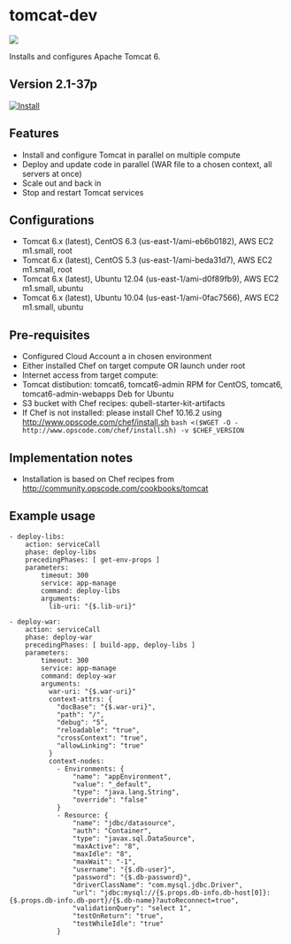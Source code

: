 tomcat-dev
==========

![](http://tomcat.apache.org/images/tomcat-power.gif)

Installs and configures Apache Tomcat 6.

Version 2.1-37p
-------------

[![Install](https://raw.github.com/qubell-bazaar/component-skeleton/master/img/install.png)](https://express.qubell.com/applications/upload?metadataUrl=https://raw.github.com/qubell-bazaar/component-tomcat-dev/2.1-37p/meta.yml)

Features
--------

 - Install and configure Tomcat in parallel on multiple compute
 - Deploy and update code in parallel (WAR file to a chosen context, all servers at once)
 - Scale out and back in
 - Stop and restart Tomcat services

Configurations
--------------
 - Tomcat 6.x (latest), CentOS 6.3 (us-east-1/ami-eb6b0182), AWS EC2 m1.small, root
 - Tomcat 6.x (latest), CentOS 5.3 (us-east-1/ami-beda31d7), AWS EC2 m1.small, root
 - Tomcat 6.x (latest), Ubuntu 12.04 (us-east-1/ami-d0f89fb9), AWS EC2 m1.small, ubuntu 
 - Tomcat 6.x (latest), Ubuntu 10.04 (us-east-1/ami-0fac7566), AWS EC2 m1.small, ubuntu

Pre-requisites
--------------
 - Configured Cloud Account a in chosen environment
 - Either installed Chef on target compute OR launch under root
 - Internet access from target compute:
  - Tomcat distibution: tomcat6, tomcat6-admin RPM for CentOS, tomcat6, tomcat6-admin-webapps Deb for Ubuntu
  - S3 bucket with Chef recipes: qubell-starter-kit-artifacts
  - If Chef is not installed: please install Chef 10.16.2 using http://www.opscode.com/chef/install.sh ```bash <($WGET -O - http://www.opscode.com/chef/install.sh) -v $CHEF_VERSION```

Implementation notes
--------------------
 - Installation is based on Chef recipes from http://community.opscode.com/cookbooks/tomcat

Example usage
-------------
```
- deploy-libs:
	action: serviceCall
	phase: deploy-libs
	precedingPhases: [ get-env-props ]
	parameters:
        timeout: 300
        service: app-manage
        command: deploy-libs
        arguments:
          lib-uri: "{$.lib-uri}"
                
- deploy-war:
	action: serviceCall
	phase: deploy-war
	precedingPhases: [ build-app, deploy-libs ]
	parameters:
        timeout: 300
        service: app-manage
        command: deploy-war
        arguments:
          war-uri: "{$.war-uri}"
          context-attrs: {
            "docBase": "{$.war-uri}",
            "path": "/",
            "debug": "5",
            "reloadable": "true",
            "crossContext": "true",
            "allowLinking": "true"
          }
          context-nodes:
            - Environments: {
                "name": "appEnvironment",
                "value": "_default",
                "type": "java.lang.String",
                "override": "false"
            }
            - Resource: {
                "name": "jdbc/datasource",
                "auth": "Container",
                "type": "javax.sql.DataSource",
                "maxActive": "8",
                "maxIdle": "8",
                "maxWait": "-1",
                "username": "{$.db-user}",
                "password": "{$.db-password}",
                "driverClassName": "com.mysql.jdbc.Driver",
                "url": "jdbc:mysql://{$.props.db-info.db-host[0]}:{$.props.db-info.db-port}/{$.db-name}?autoReconnect=true",
                "validationQuery": "select 1",
                "testOnReturn": "true",
                "testWhileIdle": "true"
            }

```
